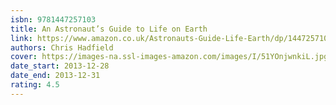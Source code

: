 ```yaml
---
isbn: 9781447257103
title: An Astronaut’s Guide to Life on Earth
link: https://www.amazon.co.uk/Astronauts-Guide-Life-Earth/dp/1447257103
authors: Chris Hadfield
cover: https://images-na.ssl-images-amazon.com/images/I/51YOnjwnkiL.jpg
date_start: 2013-12-28
date_end: 2013-12-31
rating: 4.5
---
```

